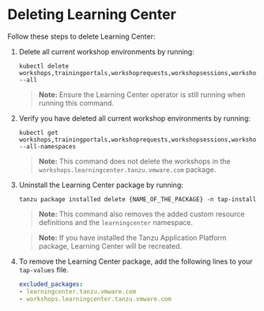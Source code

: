 # Deleting Learning Center

Follow these steps to delete Learning Center:

1. Delete all current workshop environments by running:

    ```console
    kubectl delete workshops,trainingportals,workshoprequests,workshopsessions,workshopenvironments --all
    ```

    >**Note:** Ensure the Learning Center operator is still running when running this command.

1. Verify you have deleted all current workshop environments by running:

    ```console
    kubectl get workshops,trainingportals,workshoprequests,workshopsessions,workshopenvironments --all-namespaces
    ```

    >**Note:** This command does not delete the workshops in the `workshops.learningcenter.tanzu.vmware.com` package.

1. Uninstall the Learning Center package by running:

    ```console
    tanzu package installed delete {NAME_OF_THE_PACKAGE} -n tap-install
    ```

    >**Note:** This command also removes the added custom resource definitions and the `learningcenter` namespace.

    >**Note:** If you have installed the Tanzu Application Platform package, Learning Center will be recreated.

1. To remove the Learning Center package, add the following lines to your `tap-values` file.

    ```yaml
    excluded_packages:
    - learningcenter.tanzu.vmware.com
    - workshops.learningcenter.tanzu.vmware.com
    ```
